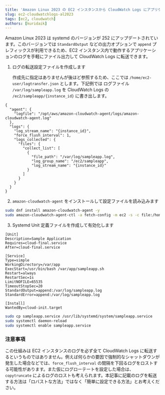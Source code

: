 ```yaml
---
title: 'Amazon Linux 2023 の EC2 インスタンスから CloudWatch Logs にアプリケーションログを転送する'
slug: ec2-cloudwatchlogs-al2023
tags: [ec2, cloudwatch]
authors: [kuridaik]
---
```


Amazon Linux 2023 は systemd のバージョンが 252 にアップデートされています。このバージョンでは `StandardOutput` などの出力オプションで `append` プレフィックスが利用できるため、EC2 インスタンス内で動作するアプリケーションのログを手軽にファイル出力して CloudWatch Logs に転送できます。

<!-- truncate -->

1. ログの転送設定ファイルを作成します

   作成先に指定はありませんが後ほど参照するため、ここでは `/home/ec2-user/logtransfer.json` とします。下記例では ログファイル `/var/log/sampleapp.log` を CloudWatch Logs の `/ec2/sampleapp/{instance_id}` に書き出します。

```jsonc
{
  "agent": {
    "logfile": "/opt/aws/amazon-cloudwatch-agent/logs/amazon-cloudwatch-agent.log"
  },
  "logs": {
    "log_stream_name": "{instance_id}",
    "force_flush_interval": 1,
    "logs_collected": {
      "files": {
        "collect_list": [
          {
            "file_path": "/var/log/sampleapp.log",
            "log_group_name": "/ec2/sampleapp",
            "log_stream_name": "{instance_id}"
          }
        ]
      }
    }
  }
}
```

2. `amazon-cloudwatch-agent` をインストールして設定ファイルを読み込みます

```sh
sudo dnf install amazon-cloudwatch-agent -y
sudo amazon-cloudwatch-agent-ctl -a fetch-config -m ec2 -s -c file:/home/ec2-user/logtransfer.json
```

3. Systemd Unit 定義ファイルを作成して有効化します

```
[Unit]
Description=Sample Application
Requires=cloud-final.service
After=cloud-final.service

[Service]
Type=simple
WorkingDirectory=/var/app
ExecStart=/usr/bin/bash /var/app/sampleapp.sh
Restart=always
RestartSec=1s
LimitNOFILE=65535
TimeoutStopSec=20
StandardOutput=append:/var/log/sampleapp.log
StandardError=append:/var/log/sampleapp.log

[Install]
WantedBy=cloud-init.target
```

```sh
sudo cp sampleapp.service /usr/lib/systemd/system/sampleapp.service
sudo systemctl daemon-reload
sudo systemctl enable sampleapp.service
```

### 注意事項

この仕組みは EC2 インスタンスのログを必ず全て CloudWatch Logs に転送するというものではありません。例えば何らかの要因で強制的なシャットダウンが発生した場合などでは、`force_flush_interval` の間隔を下回るログをロストする可能性があります。また仮にログローテートを設定した場合は、`copytruncate` によるログのロストも考えられます。本記事に記載のログを転送する方法は「ロバストな方法」ではなく「簡単に設定できる方法」とお考えください。
